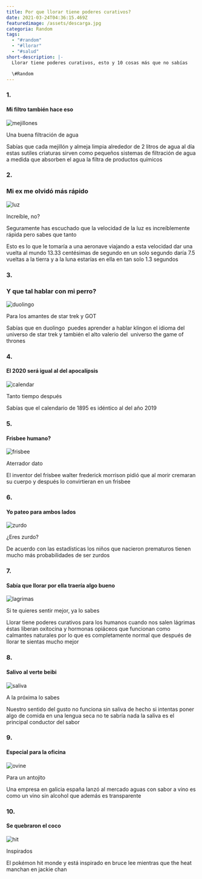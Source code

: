```yaml
---
title: Por que llorar tiene poderes curativos?
date: 2021-03-24T04:36:15.469Z
featuredimage: /assets/descarga.jpg
categoria: Random
tags:
  - "#random"
  - "#llorar"
  - "#salud"
short-description: |-
  Llorar tiene poderes curativos, esto y 10 cosas más que no sabías

  \#Random
---
```

### 1.

#### Mi filtro también hace eso

![mejillones](/assets/descarga-1-.jpg "mejillones")

Una buena filtración de agua <br>

Sabías que cada mejillón y almeja limpia alrededor de 2 litros de agua al día estas sutiles criaturas sirven como pequeños sistemas de filtración de agua a medida que absorben el agua la filtra de productos químicos

### 2.

### Mi ex me olvidó más rápido

![luz](/assets/1_xvrmzqtgg5bppyt56iygkw.jpeg "luz")

Increíble, no?<br>

Seguramente has escuchado que la velocidad de la luz es increíblemente rápida pero sabes que tanto<br>

Esto es lo que le tomaría a una aeronave viajando a esta velocidad dar una vuelta al mundo 13.33 centésimas de segundo en un solo segundo daría 7.5 vueltas a la tierra y a la luna estarías en ella en tan solo 1.3 segundos

### 3.

### Y que tal hablar con mi perro?

![duolingo](/assets/unnamed.jpg "duolingo")

Para los amantes de star trek y GOT<br>

Sabías que en duolingo  puedes aprender a hablar klingon el idioma del universo de star trek y también el alto valerio del  universo the game of thrones

### 4.

#### El 2020 será igual al del apocalípsis

![calendar](/assets/jrcserm.jpg "calendar")

Tanto tiempo después <br>

Sabías que el calendario de 1895 es idéntico al del año 2019

### 5.

#### Frisbee humano?

![frisbee](/assets/1200px-walter_frederick_morrison.jpg "frisbee")

Aterrador dato <br>

El inventor del frisbee walter frederick morrison pidió que al morir cremaran su cuerpo y después lo convirtieran en un frisbee

### 6.

#### Yo pateo para ambos lados

![zurdo](/assets/descarga-2-.jpg "zurdo")

¿Eres zurdo?<br>

De acuerdo con las estadísticas los niños que nacieron prematuros tienen mucho más probabilidades de ser zurdos

### 7.

#### Sabía que llorar por ella traería algo bueno

![lagrimas](/assets/descarga.jpg "lagrimas")

Si te quieres sentir mejor, ya lo sabes <br>

Llorar tiene poderes curativos para los humanos cuando nos salen lágrimas éstas liberan oxitocina y hormonas opiáceos que funcionan como calmantes naturales por lo que es completamente normal que después de llorar te sientas mucho mejor

### 8.

#### Salivo al verte beibi

![saliva](/assets/descarga-3-.jpg "saliva")

A la próxima lo sabes <br>

Nuestro sentido del gusto no funciona sin saliva de hecho si intentas poner algo de comida en una lengua seca no te sabría nada la saliva es el principal conductor del sabor

### 9.

#### Especial para la oficina

![ovine](/assets/71jmfaiyrrl._sl1500_.jpg "ovine")

Para un antojito<br>

Una empresa en galicia españa lanzó al mercado aguas con sabor a vino es como un vino sin alcohol que además es transparente

### 10.

#### Se quebraron el coco

![hit](/assets/captura-de-pantalla-2021-03-23-225318.jpg "hit")

Inspirados <br>

El pokémon hit monde y está inspirado en bruce lee mientras que the heat manchan en jackie chan